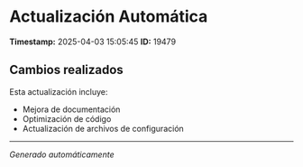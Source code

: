 # Actualización Automática

**Timestamp:** 2025-04-03 15:05:45
**ID:** 19479

## Cambios realizados

Esta actualización incluye:
- Mejora de documentación
- Optimización de código
- Actualización de archivos de configuración

---
*Generado automáticamente*
